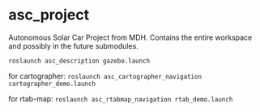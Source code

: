 # asc_project
Autonomous Solar Car Project from MDH. Contains the entire workspace and possibly in the future submodules.

`roslaunch asc_description gazebo.launch`

for cartographer:
`roslaunch asc_cartographer_navigation cartographer_demo.launch`

for rtab-map:
`roslaunch asc_rtabmap_navigation rtab_demo.launch`

